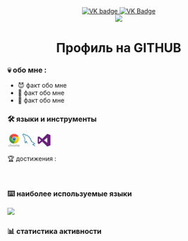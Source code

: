 <div id="badges" align ="center">
  <a href= "https://vk.com/samed0ff">
    <img src = "https://img.shields.io/badge/VK-blue?style=for-the-badge&logo=VK&logoColor=white" alt="VK badge"/> 
  </a>

  <a href= "https://mail.google.com/mail/u/1/#inbox">
     <img src = "https://img.shields.io/badge/EMAIL-red?style=for-the-badge&logo=Gmail&logoColor=white" alt="VK Badge"/>
  </a>
</div>

<div id="viewprof" align="center" >
  <img src="https://komarev.com/ghpvc/?username=whoami&style-flat-square&color=blue" alt""/>
</div>

<div id="heythere" align="center">
<h1> Профиль на GITHUB </h1>
</div>

### :skull: обо мне :

- :smiling_imp: факт обо мне 
- :japanese_goblin: факт обо мне 
- :ghost: факт обо мне

###  🛠️ языки и инструменты 
<div>
  <img src="https://github.com/devicons/devicon/blob/master/icons/chrome/chrome-original-wordmark.svg" width="30" height="30"/>
  <img src="https://github.com/devicons/devicon/blob/master/icons/mysql/mysql-original.svg" width="30" height="30"/>
  <img src="https://github.com/devicons/devicon/blob/master/icons/visualstudio/visualstudio-plain.svg" width="30" height="30"/>
</div>

🏆 достижения :
<div>
  <img src="https://github-profile-trophy.vercel.app/?username=whoami" alt=""/>  
</div>

### ⌨️ наиболее используемые языки 
<div>
  <img src="https://github-readme-stats.vercel.app/api/top-langs/?username=whoami" alt""/>
</div>

### 📊 статистика активности

<div>
  <img src="https://github-readme-activity-graph.vercel.app/graph?username=whoami&theme=react-dark" alt=""/>
</div>
